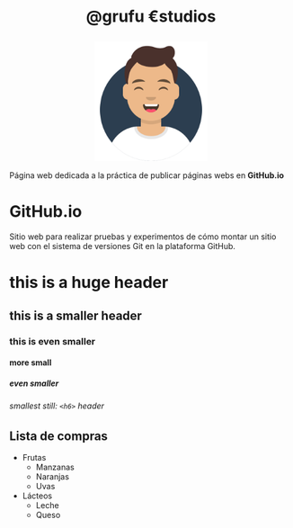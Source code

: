 # <p align="center">@grufu €studios</p>
<p align="center"><img width="200" src="assets/img/avataaars.svg"></p>

<p>Página web dedicada a la práctica de publicar páginas webs en <strong>GitHub.io</strong></p>

# **GitHub.io**

Sitio web para realizar pruebas y experimentos de cómo montar un sitio web con el sistema de versiones Git en la plataforma GitHub.

# this is a huge header #
## this is a smaller header ##
### this is even smaller ###
#### more small ####
##### even smaller #####
###### smallest still: `<h6>` header

Lista de compras
---------------
* Frutas
  * Manzanas
  * Naranjas
  * Uvas
* Lácteos
  * Leche
  * Queso

